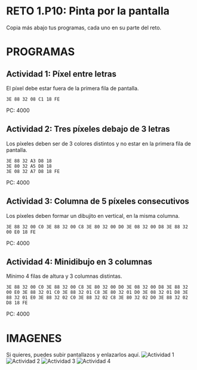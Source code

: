 # RETO 1.P10: Pinta por la pantalla
Copia más abajo tus programas, cada uno en su parte del reto.

# PROGRAMAS

## Actividad 1: Píxel entre letras
El píxel debe estar fuera de la primera fila de pantalla.
```
3E 88 32 08 C1 18 FE
```
PC: 4000

## Actividad 2: Tres píxeles debajo de 3 letras
Los píxeles deben ser de 3 colores distintos y no estar en la primera fila de pantalla.
```
3E 88 32 A3 D8 18
3E 80 32 A5 D8 18
3E 08 32 A7 D8 18 FE

```
PC: 4000

## Actividad 3: Columna de 5 píxeles consecutivos
Los píxeles deben formar un dibujito en vertical, en la misma columna.
```
3E 88 32 00 C0 3E 88 32 00 C8 3E 80 32 00 D0 3E 08 32 00 D8 3E 88 32 00 E0 18 FE
```
PC: 4000

## Actividad 4: Minidibujo en 3 columnas
Mínimo 4 filas de altura y 3 columnas distintas.
```
3E 88 32 00 C0 3E 88 32 00 C8 3E 80 32 00 D0 3E 08 32 00 D8 3E 88 32 00 E0 3E 88 32 01 C0 3E 88 32 01 C8 3E 80 32 01 D0 3E 08 32 01 D8 3E 88 32 01 E0 3E 88 32 02 C0 3E 88 32 02 C8 3E 80 32 02 D0 3E 88 32 02 D8 18 FE
```
PC: 4000

# IMAGENES
Si quieres, puedes subir pantallazos y enlazarlos aquí.
![Actividad 1](/tuimagen1.png)
![Actividad 2](/tuimagen2.png)
![Actividad 3](/tuimagen3.png)
![Actividad 4](/tuimagen4.png)
